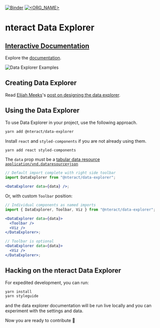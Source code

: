 [![Binder](https://mybinder.org/badge.svg)](https://mybinder.org/v2/gh/nteract/examples/master?urlpath=%2Fnteract%2Fedit%2Fpython%2Fhappiness.ipynb)
[![<ORG_NAME>](https://circleci.com/gh/nteract/data-explorer.svg?style=svg)](<LINK>)

# nteract Data Explorer

## [Interactive Documentation](https://data-explorer.nteract.io/)

Explore the [documentation](https://data-explorer.nteract.io/).

![Data Explorer Examples](https://user-images.githubusercontent.com/1863892/55675008-07632e80-5871-11e9-9dac-0a71450faf7b.gif)

## Creating Data Explorer

Read [Elijah Meeks](https://twitter.com/elijah_meeks)'s [post on designing the data explorer](https://blog.nteract.io/designing-the-nteract-data-explorer-f4476d53f897).

## Using the Data Explorer

To use Data Explorer in your project, use the following approach.

```bash
yarn add @nteract/data-explorer
```

Install `react` and `styled-components` if you are not already using them.

```bash
yarn add react styled-components
```

The `data` prop must be a [tabular data resource `application/vnd.dataresource+json`](https://frictionlessdata.io/specs/tabular-data-resource/)

```jsx
// Default import complete with right side toolbar
import DataExplorer from "@nteract/data-explorer";

<DataExplorer data={data} />;
```

Or, with custom `Toolbar` position:

```jsx
// Individual components as named imports
import { DataExplorer, Toolbar, Viz } from "@nteract/data-explorer";

<DataExplorer data={data}>
  <Toolbar />
  <Viz />
</DataExplorer>;

// Toolbar is optional
<DataExplorer data={data}>
  <Viz />
</DataExplorer>;
```

## Hacking on the nteract Data Explorer

For expedited development, you can run:

```bash
yarn install
yarn styleguide
```

and the data explorer documentation will be run live locally and you can experiment with the settings and data.

Now you are ready to contribute :tada:
